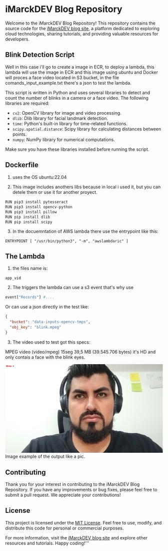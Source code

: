 # iMarckDEV Blog Repository

Welcome to the iMarckDEV Blog Repository! This repository contains the source code for the [iMarckDEV blog site](https://www.imarck.dev), a platform dedicated to exploring cloud technologies, sharing tutorials, and providing valuable resources for developers.

## Blink Detection Script

Well in this case i'll go to create a image in ECR, to deploy  a lambda, this lambda will use the image in ECR and this image using ubuntu and Docker will proces a face video located in S3 bucket, in the file comands_input_example.txt there's a json to test the lambda.

This script is written in Python and uses several libraries to detect and count the number of blinks in a camera or a face video. The following libraries are required:

- `cv2`: OpenCV library for image and video processing.
- `dlib`: Dlib library for facial landmark detection.
- `time`: Python's built-in library for time-related functions.
- `scipy.spatial.distance`: Scipy library for calculating distances between points.
- `numpy`: NumPy library for numerical computations.

Make sure you have these libraries installed before running the script.

## Dockerfile

1. uses the OS ubuntu:22.04 

2. This image includes anothers libs because in local i used it, but you can detele them or use it for another proyect.

```batch
RUN pip3 install pytesseract
RUN pip3 install opencv-python
RUN pip3 install pillow
RUN pip install dlib
RUN pip install scipy
```

3. In the docuemntation of AWS lambda there use the entrypoint like this:
```batch
ENTRYPOINT [ "/usr/bin/python3", "-m", "awslambdaric" ]
```

## The Lambda

1. the files name is:
```batch
app_vid
```
2. The triggers
the lambda can use a s3 event that's why use 
```python
event["Records"] #....
```
Or can use a json directly in the test like:
```json
{
  "bucket": "data-inputs-opencv-tmps",
  "obj_key": "blink.mpeg"
}

```

3. The video used to test got this specs:

MPEG video (video/mpeg)
15seg
39,5 MB (39.545.706 bytes)
it's HD
and only contais a face with the blink eyes.


![Face Image](image_face.jpg)
Image example of the output like a pic.

## Contributing

Thank you for your interest in contributing to the iMarckDEV Blog Repository. If you have any improvements or bug fixes, please feel free to submit a pull request. We appreciate your contributions!

## License

This project is licensed under the [MIT License](LICENSE). Feel free to use, modify, and distribute this code for personal or commercial purposes.

For more information, visit the [iMarckDEV blog site](https://www.imarck.dev) and explore other resources and tutorials. Happy coding!'''
